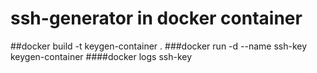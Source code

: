 # ssh-generator in docker container
##docker build -t keygen-container .
###docker run -d --name ssh-key keygen-container
####docker logs ssh-key
